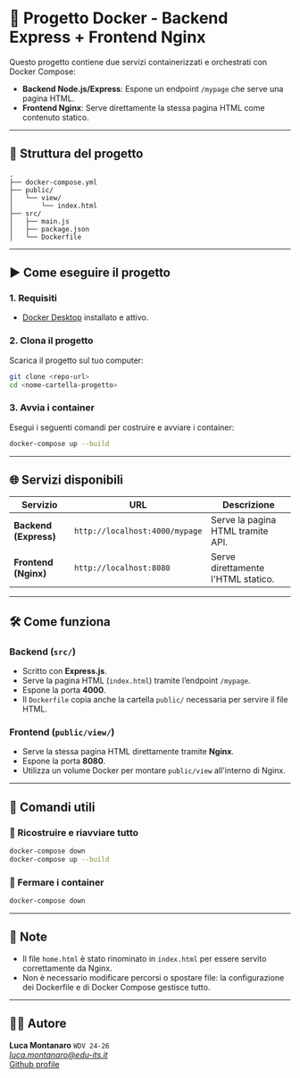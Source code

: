 # 🐳 Progetto Docker - Backend Express + Frontend Nginx

Questo progetto contiene due servizi containerizzati e orchestrati con Docker Compose:

- **Backend Node.js/Express**: Espone un endpoint `/mypage` che serve una pagina HTML.
- **Frontend Nginx**: Serve direttamente la stessa pagina HTML come contenuto statico.

---

## 📁 Struttura del progetto

```plaintext
.
├── docker-compose.yml
├── public/
│   └── view/
│       └── index.html
├── src/
│   ├── main.js
│   ├── package.json
│   └── Dockerfile
```

---

## ▶️ Come eseguire il progetto

### 1. Requisiti

- [Docker Desktop](https://www.docker.com/products/docker-desktop) installato e attivo.

### 2. Clona il progetto

Scarica il progetto sul tuo computer:

```bash
git clone <repo-url>
cd <nome-cartella-progetto>
```

### 3. Avvia i container

Esegui i seguenti comandi per costruire e avviare i container:

```bash
docker-compose up --build
```

---

## 🌐 Servizi disponibili

| Servizio            | URL                          | Descrizione                                    |
|---------------------|------------------------------|------------------------------------------------|
| **Backend (Express)** | `http://localhost:4000/mypage` | Serve la pagina HTML tramite API.             |
| **Frontend (Nginx)**  | `http://localhost:8080`      | Serve direttamente l'HTML statico.            |

---

## 🛠️ Come funziona

### Backend (`src/`)

- Scritto con **Express.js**.
- Serve la pagina HTML (`index.html`) tramite l’endpoint `/mypage`.
- Espone la porta **4000**.
- Il `Dockerfile` copia anche la cartella `public/` necessaria per servire il file HTML.

### Frontend (`public/view/`)

- Serve la stessa pagina HTML direttamente tramite **Nginx**.
- Espone la porta **8080**.
- Utilizza un volume Docker per montare `public/view` all'interno di Nginx.

---

## 🧹 Comandi utili

### 🔁 Ricostruire e riavviare tutto

```bash
docker-compose down
docker-compose up --build
```

### 🛑 Fermare i container

```bash
docker-compose down
```

---

## 📄 Note

- Il file `home.html` è stato rinominato in `index.html` per essere servito correttamente da Nginx.
- Non è necessario modificare percorsi o spostare file: la configurazione dei Dockerfile e di Docker Compose gestisce tutto.

---

## 🧑‍💻 Autore

**Luca Montanaro** `WDV 24-26`  
*luca.montanaro@edu-its.it*  
[Github profile](https://github.com/LucaM0nt)